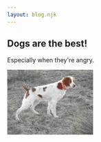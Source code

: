 ```yaml
---
layout: blog.njk
---
```


## Dogs are the best!

Especially when they're angry.

![angry doggo](/images/dog-3.jpg)

